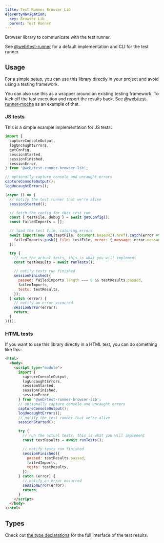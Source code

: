 ```yaml
---
title: Test Runner Browser Lib
eleventyNavigation:
  key: Browser Lib
  parent: Test Runner
---
```


Browser library to communicate with the test runner.

See [@web/test-runner](https://github.com/modernweb-dev/web/tree/master/packages/test-runner) for a default implementation and CLI for the test runner.

## Usage

For a simple setup, you can use this library directly in your project and avoid using a testing framework.

You can also use this as a wrapper around an existing testing framework. To kick off the test execution and report the results back. See [@web/test-runner-mocha](./mocha.md) as an example of that.

### JS tests

This is a simple example implementation for JS tests:

```js
import {
  captureConsoleOutput,
  logUncaughtErrors,
  getConfig,
  sessionStarted,
  sessionFinished,
  sessionError,
} from '@web/test-runner-browser-lib';

// optionally capture console and uncaught errors
captureConsoleOutput();
logUncaughtErrors();

(async () => {
  // notify the test runner that we're alive
  sessionStarted();

  // fetch the config for this test run
  const { testFile, debug } = await getConfig();
  const failedImports = [];

  // load the test file, catching errors
  await import(new URL(testFile, document.baseURI).href).catch(error => {
    failedImports.push({ file: testFile, error: { message: error.message, stack: error.stack } });
  });

  try {
    // run the actual tests, this is what you will implement
    const testResults = await runTests();

    // notify tests run finished
    sessionFinished({
      passed: failedImports.length === 0 && testResults.passed,
      failedImports,
      tests: testResults,
    });
  } catch (error) {
    // notify an error occurred
    sessionError(error);
    return;
  }
})();
```

### HTML tests

If you want to use this library directly in a HTML test, you can do something like this:

```html
<html>
  <body>
    <script type="module">
      import {
        captureConsoleOutput,
        logUncaughtErrors,
        sessionStarted,
        sessionFinished,
        sessionError,
      } from '@web/test-runner-browser-lib';
      // optionally capture console and uncaught errors
      captureConsoleOutput();
      logUncaughtErrors();
      // notify the test runner that we're alive
      sessionStarted();

      try {
        // run the actual tests, this is what you will implement
        const testResults = await runTests();

        // notify tests run finished
        sessionFinished({
          passed: testResults.passed,
          failedImports,
          tests: testResults,
        });
      } catch (error) {
        // notify an error occurred
        sessionError(error);
        return;
      }
    </script>
  </body>
</html>
```

## Types

Check out [the type declarations](./src/types.ts) for the full interface of the test results.
